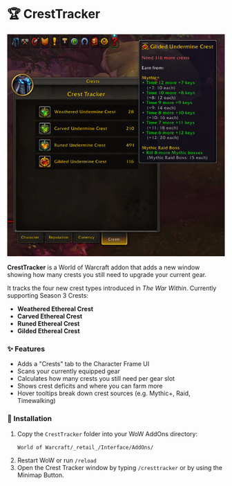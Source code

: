 # 🏆 CrestTracker

![CrestTracker Screenshot](./assets/cresttracker.png)

**CrestTracker** is a World of Warcraft addon that adds a new window showing how many crests you still need to upgrade your current gear.

It tracks the four new crest types introduced in *The War Within*. Currently supporting Season 3 Crests:
- **Weathered Ethereal Crest**
- **Carved Ethereal Crest**
- **Runed Ethereal Crest**
- **Gilded Ethereal Crest**

### ✨ Features
- Adds a "Crests" tab to the Character Frame UI
- Scans your currently equipped gear
- Calculates how many crests you still need per gear slot
- Shows crest deficits and where you can farm more
- Hover tooltips break down crest sources (e.g. Mythic+, Raid, Timewalking)

### 🔧 Installation
1. Copy the `CrestTracker` folder into your WoW AddOns directory:
   ```
   World of Warcraft/_retail_/Interface/AddOns/
   ```
2. Restart WoW or run `/reload`
3. Open the Crest Tracker window by typing `/cresttracker` or by using the Minimap Button.
